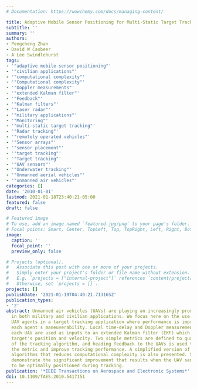 ```yaml
---
# Documentation: https://wowchemy.com/docs/managing-content/

title: Adaptive Mobile Sensor Positioning for Multi-Static Target Tracking
subtitle: ''
summary: ''
authors:
- Pengcheng Zhan
- David W Casbeer
- A Lee Swindlehurst
tags:
- '"adaptive mobile sensor positioning"'
- '"civilian applications"'
- '"computational complexity"'
- '"Computational complexity"'
- '"Doppler measurements"'
- '"extended Kalman filter"'
- '"Feedback"'
- '"Kalman filters"'
- '"Laser radar"'
- '"military applications"'
- '"Monitoring"'
- '"multi-static target tracking"'
- '"Radar tracking"'
- '"remotely operated vehicles"'
- '"Sensor arrays"'
- '"sensor placement"'
- '"target tracking"'
- '"Target tracking"'
- '"UAV sensors"'
- '"Underwater tracking"'
- '"Unmanned aerial vehicles"'
- '"unmanned air vehicles"'
categories: []
date: '2010-01-01'
lastmod: 2021-01-18T23:40:21-05:00
featured: false
draft: false

# Featured image
# To use, add an image named `featured.jpg/png` to your page's folder.
# Focal points: Smart, Center, TopLeft, Top, TopRight, Left, Right, BottomLeft, Bottom, BottomRight.
image:
  caption: ''
  focal_point: ''
  preview_only: false

# Projects (optional).
#   Associate this post with one or more of your projects.
#   Simply enter your project's folder or file name without extension.
#   E.g. `projects = ["internal-project"]` references `content/project/deep-learning/index.md`.
#   Otherwise, set `projects = []`.
projects: []
publishDate: '2021-01-19T04:40:21.713165Z'
publication_types:
- '2'
abstract: Unmanned air vehicles (UAVs) are playing an increasingly prominent role
  in both military and civilian applications. We focus here on the use of multiple
  UAV agents in a target tracking application where performance is improved by exploiting
  each agent's maneuverability. Local time-delay and Doppler measurements made at
  each UAV are used as inputs to an extended Kalman filter (EKF) which tracks the
  target's position and velocity. Two simple metrics are defined to quantify the accuracy
  of the tracking algorithm, and heading feedback to the UAVs is used to minimize
  the metric and improve tracking performance. A simplified version of one of the
  algorithms that reduces computational complexity is also presented. Simulations
  demonstrate the significant improvement that results when the UAV sensors are allowed
  to be optimally positioned during tracking.
publication: '*IEEE Transactions on Aerospace and Electronic Systems*'
doi: 10.1109/TAES.2010.5417151
---
```

